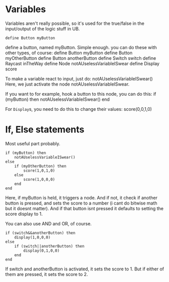 # Variables
Variables aren't really possible, so it's used for the true/false in the input/output of the logic stuff in UB.

    define Button myButton
define a button, named myButton. Simple enough. you can do these with other types, of course:
    define Button myButton
    define Button myOtherButton
    define Button anotherButton
    define Switch switch
    define Raycast inTheWay
    define Node notAUselessVariableISwear
    define Display score

To make a variable react to input, just do:
    notAUselessVariableISwear()
Here, we just activate the node notAUselessVariableISwear.

If you want to for example, hook a button to this node, you can do this:
    if (myButton) then
        notAUselessVariableISwear()
    end

For `Display`s, you need to do this to change their values:
    score(0,0,1,0)

# If, Else statements
Most useful part probably.

    if (myButton) then
        notAUselessVariableISwear()
    else
        if (myOtherButton) then
            score(1,0,1,0)     
        else
            score(1,0,0,0)
        end
    end

Here, if myButton is held, it triggers a node. And if not, it check if another button is pressed, and sets the score to a number (i cant do bitwise math but it doesnt matter). And if that button isnt pressed it defaults to setting the score display to 1.

You can also use AND and OR, of course.

    if (switch&&anotherButton) then
        display(1,0,0,0)
    else
        if (switch||anotherButton) then
            display(0,1,0,0)
        end
    end
If switch and anotherButton is activated, it sets the score to 1. But if either of them are pressed, it sets the score to 2.